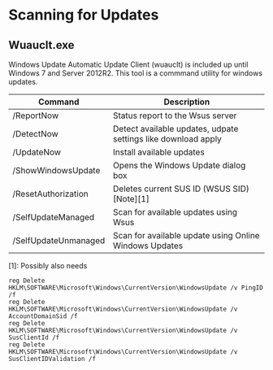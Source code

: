 # Scanning for Updates

## Wuauclt.exe
Windows Update Automatic Update Client (wuauclt) is included up until Windows 7 and Server 2012R2. This tool is a commmand utility for windows updates.

Command | Description
--------|------------
/ReportNow | Status report to the Wsus server
/DetectNow | Detect available updates, udpate settings like download apply
/UpdateNow | Install available updates
/ShowWindowsUpdate | Opens the Windows Update dialog box
/ResetAuthorization | Deletes current SUS ID (WSUS SID)[Note][1]
/SelfUpdateManaged | Scan for available updates using Wsus
/SelfUpdateUnmanaged | Scan for available update using Online Windows Updates


[1]: Possibly also needs 
```shell
reg Delete HKLM\SOFTWARE\Microsoft\Windows\CurrentVersion\WindowsUpdate /v PingID /f 
reg Delete HKLM\SOFTWARE\Microsoft\Windows\CurrentVersion\WindowsUpdate /v AccountDomainSid /f 
reg Delete HKLM\SOFTWARE\Microsoft\Windows\CurrentVersion\WindowsUpdate /v SusClientId /f  
reg Delete HKLM\SOFTWARE\Microsoft\Windows\CurrentVersion\WindowsUpdate /v SusClientIDValidation /f 
```
